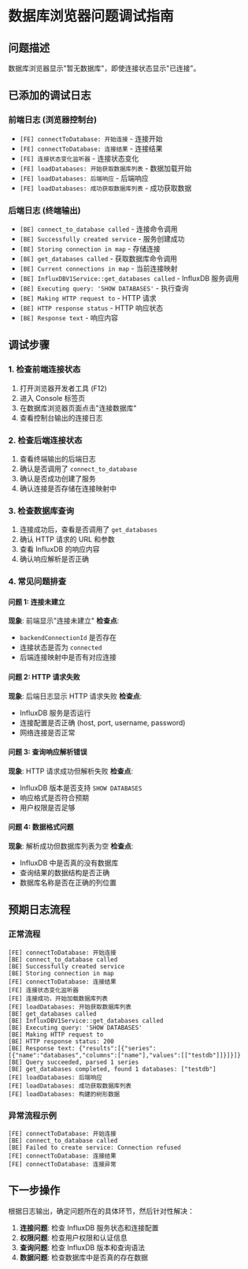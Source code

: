 # 数据库浏览器问题调试指南

## 问题描述
数据库浏览器显示"暂无数据库"，即使连接状态显示"已连接"。

## 已添加的调试日志

### 前端日志 (浏览器控制台)
- `[FE] connectToDatabase: 开始连接` - 连接开始
- `[FE] connectToDatabase: 连接结果` - 连接结果
- `[FE] 连接状态变化监听器` - 连接状态变化
- `[FE] loadDatabases: 开始获取数据库列表` - 数据加载开始
- `[FE] loadDatabases: 后端响应` - 后端响应
- `[FE] loadDatabases: 成功获取数据库列表` - 成功获取数据

### 后端日志 (终端输出)
- `[BE] connect_to_database called` - 连接命令调用
- `[BE] Successfully created service` - 服务创建成功
- `[BE] Storing connection in map` - 存储连接
- `[BE] get_databases called` - 获取数据库命令调用
- `[BE] Current connections in map` - 当前连接映射
- `[BE] InfluxDBV1Service::get_databases called` - InfluxDB 服务调用
- `[BE] Executing query: 'SHOW DATABASES'` - 执行查询
- `[BE] Making HTTP request to` - HTTP 请求
- `[BE] HTTP response status` - HTTP 响应状态
- `[BE] Response text` - 响应内容

## 调试步骤

### 1. 检查前端连接状态
1. 打开浏览器开发者工具 (F12)
2. 进入 Console 标签页
3. 在数据库浏览器页面点击"连接数据库"
4. 查看控制台输出的连接日志

### 2. 检查后端连接状态
1. 查看终端输出的后端日志
2. 确认是否调用了 `connect_to_database`
3. 确认是否成功创建了服务
4. 确认连接是否存储在连接映射中

### 3. 检查数据库查询
1. 连接成功后，查看是否调用了 `get_databases`
2. 确认 HTTP 请求的 URL 和参数
3. 查看 InfluxDB 的响应内容
4. 确认响应解析是否正确

### 4. 常见问题排查

#### 问题 1: 连接未建立
**现象**: 前端显示"连接未建立"
**检查点**:
- `backendConnectionId` 是否存在
- 连接状态是否为 `connected`
- 后端连接映射中是否有对应连接

#### 问题 2: HTTP 请求失败
**现象**: 后端日志显示 HTTP 请求失败
**检查点**:
- InfluxDB 服务是否运行
- 连接配置是否正确 (host, port, username, password)
- 网络连接是否正常

#### 问题 3: 查询响应解析错误
**现象**: HTTP 请求成功但解析失败
**检查点**:
- InfluxDB 版本是否支持 `SHOW DATABASES`
- 响应格式是否符合预期
- 用户权限是否足够

#### 问题 4: 数据格式问题
**现象**: 解析成功但数据库列表为空
**检查点**:
- InfluxDB 中是否真的没有数据库
- 查询结果的数据结构是否正确
- 数据库名称是否在正确的列位置

## 预期日志流程

### 正常流程
```
[FE] connectToDatabase: 开始连接
[BE] connect_to_database called
[BE] Successfully created service
[BE] Storing connection in map
[FE] connectToDatabase: 连接结果
[FE] 连接状态变化监听器
[FE] 连接成功，开始加载数据库列表
[FE] loadDatabases: 开始获取数据库列表
[BE] get_databases called
[BE] InfluxDBV1Service::get_databases called
[BE] Executing query: 'SHOW DATABASES'
[BE] Making HTTP request to
[BE] HTTP response status: 200
[BE] Response text: {"results":[{"series":[{"name":"databases","columns":["name"],"values":[["testdb"]]}]}]}
[BE] Query succeeded, parsed 1 series
[BE] get_databases completed, found 1 databases: ["testdb"]
[FE] loadDatabases: 后端响应
[FE] loadDatabases: 成功获取数据库列表
[FE] loadDatabases: 构建的树形数据
```

### 异常流程示例
```
[FE] connectToDatabase: 开始连接
[BE] connect_to_database called
[BE] Failed to create service: Connection refused
[FE] connectToDatabase: 连接结果
[FE] connectToDatabase: 连接异常
```

## 下一步操作

根据日志输出，确定问题所在的具体环节，然后针对性解决：

1. **连接问题**: 检查 InfluxDB 服务状态和连接配置
2. **权限问题**: 检查用户权限和认证信息
3. **查询问题**: 检查 InfluxDB 版本和查询语法
4. **数据问题**: 检查数据库中是否真的存在数据 